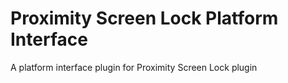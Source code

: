 # Proximity Screen Lock Platform Interface

A platform interface plugin for Proximity Screen Lock plugin